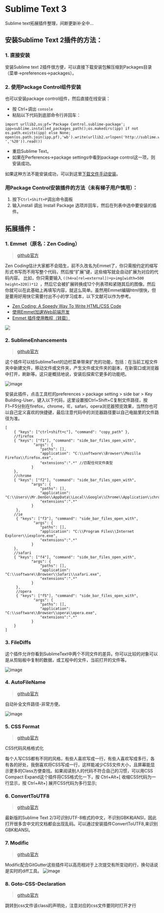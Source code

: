 # Sublime Text 3
Sublime text拓展插件整理，间断更新补全中...

## 安装Sublime Text 2插件的方法：

### 1. 直接安装
安装Sublime text 2插件很方便，可以直接下载安装包解压缩到Packages目录（菜单-\>preferences-\>packages）。

### 2. 使用Package Control组件安装
也可以安装package control组件，然后直接在线安装：
 	 
* 按 Ctrl+调出 `console`       
* 粘贴以下代码到底部命令行并回车：    
<pre><code>import urllib2,os;pf='Package Control.sublime-package';
ipp=sublime.installed_packages_path();os.makedirs(ipp) if not os.path.exists(ipp) else None;
open(os.path.join(ipp,pf),'wb').write(urllib2.urlopen('http://sublime.wbond.net/'+pf.replace(' ','%20')).read())</code></pre>
* 重启Sublime Text。               
* 如果在Perferences-\>package settings中看到package control这一项，则安装成功。  

如果这种方法不能安装成功，可以到这里[下载文件手动安装](http://wbond.net/sublime_packages/package_control/installation)。
  
### 用Package Control安装插件的方法（未有梯子用户慎用）：

1. 按下`Ctrl+Shift+P`调出命令面板	
2. 输入install 调出 Install Package 选项并回车，然后在列表中选中要安装的插件。


## 拓展插件：
### 1. Emmet（原名：Zen Coding）
> [github官方](https://github.com/emmetio/emmet)

Zen Coding估计大家都不会陌生，前不久改名为Emmet了，你只需按约定的缩写形式书写而不用写整个代码，然后按“扩展”键，这些缩写就会自动扩展为对应的代码内容。 比如，你只需要输入 `((h4>a[rel=external])+p>img[width=500 height=320])*12 `，然后它会被扩展转换成12个列表项和紧随其后的图像。然后你就可以在此基础上再填写内容，就这么简单。虽然用Emmet编辑html很快，但是要用好用快它需要付出不小的学习成本，以下文献可以作为参考。

* [Zen Coding: A Speedy Way To Write HTML/CSS Code](http://www.smashingmagazine.com/2009/11/21/zen-coding-a-new-way-to-write-html-code/)
* [使用Emmet加速Web前端开发](http://www.w3cplus.com/tools/using-emmet-speed-front-end-web-development.html)
* [Emmet 插件使用教程（转载）](http://www.yunxiu.org/blog/article/5490.htm)

![
](http://static.oschina.net/uploads/img/201402/05081902_YBUL.gif)

### 2. SublimeEnhancements
> [github官方](https://github.com/titoBouzout/SideBarEnhancements)

这个插件可以给SublimeText的边栏菜单带来扩充的功能，包括：在当前工程文件夹中新建文件，移动文件或文件夹，产生文件或文件夹的副本，在新窗口或浏览器中打开，刷新等。这只是概括地说，安装后探索它更多的功能吧。

![image](http://static.oschina.net/uploads/img/201402/05081904_CJ8r.gif)

安装此插件，点击工具栏的preferences > package setting > side bar > Key Building-User，键入以下代码，这里设置按Ctrl+Shift+C复制文件路径，按F1~F5分别在firefox，chrome，IE，safari，opera浏览器预览效果，当然你也可以自己定义喜欢的快捷键，最后注意代码中的浏览器路径要以自己电脑里的文件路径为准。
<pre><code>[
    { "keys": ["ctrl+shift+c"], "command": "copy_path" },
    //firefox
    { "keys": ["f1"], "command": "side_bar_files_open_with",
             "args": {
                "paths": [],
                "application": "C:\\software\\Browser\\Mozilla Firefox\\firefox.exe",
                "extensions":".*" //匹配任何文件类型
            }
    },
    //chrome
    { "keys": ["f2"], "command": "side_bar_files_open_with",
            "args": {
                "paths": [],
                "application": "C:\\Users\\Mr.DenGo\\AppData\\Local\\Google\\Chrome\\Application\\chrome.exe",
                "extensions":".*"
            }
     },
    //ie
     { "keys": ["f3"], "command": "side_bar_files_open_with",
             "args": {
                "paths": [],
                "application": "C:\\Program Files\\Internet Explorer\\iexplore.exe",
                "extensions":".*"
            }
    },
    //safari
    { "keys": ["f4"], "command": "side_bar_files_open_with",
            "args": {
                "paths": [],
                "application": "C:\\software\\Browser\\Safari\\safari.exe",
                "extensions":".*"
            }
     },
     //opera
     { "keys": ["f5"], "command": "side_bar_files_open_with",
             "args": {
                "paths": [],
                "application": "C:\\software\\Browser\\opera\\opera.exe",
                "extensions":".*"
            }
    }
]
</pre></code>
### 3. FileDiffs

这个插件允许你看到SublimeText中两个不同文件的差异。你可以比较的对象可以是从剪贴板中复制的数据，或工程中的文件，当前打开的文件等。

![image](http://static.oschina.net/uploads/img/201402/05081912_1if7.gif)

### 4. AutoFileName
> [github官方](https://github.com/BoundInCode/AutoFileName)

自动补全文件路径-非常方便。

![image](http://ww1.sinaimg.cn/large/7cc829d3gw1elzufip4n6j20m809hdgz.jpg)

### 5. CSS Format
> [github官方](https://github.com/mutian/Sublime-CSS-Format)

CSS代码风格格式化

每个人写CSS都有不同的风格，有些人喜欢写成一行，有些人喜欢写成多行，各有各的好处，我倒喜欢将CSS写成一行，这样能减少CSS文件大小，且屏幕能显示更多的Class方便查找。如果阅读别人的代码不符合自己的习惯，可以用CSS Compact Expand这个插件将CSS格式化一下，按 Ctrl+Alt+[ 收缩CSS代码为一行显示，按 Ctrl+Alt+] 展开CSS代码为多行显示;

### 6. ConvertToUTF8
> [github官方](https://github.com/seanliang/ConvertToUTF8)

最新版的Sublime Text 2/3可识别UTF-8格式的中文，不识别GBK和ANSI，因此打开很多含中文的文档都会出现乱码。可以通过安装插件ConvertToUTF8,来识别GBK和ANSI。

### 7. Modific
> [github官方](https://github.com/gornostal/Modific)

Modific配合GitGutter这些插件可以高亮相对于上次提交有所变动的行，换句话说是实时的diff工具。
![image](http://www.itjavaer.com/wp-content/uploads/2015/05/7cc829d3gw1elzuf87j9yj20m80dqabr.jpg)

### 8. Goto-CSS-Declaration
> [github官方](https://github.com/rmaksim/Sublime-Text-2-Goto-CSS-Declaration)

跳转到css文件该class的声明处，注意对应的css文件要同时打开才行

